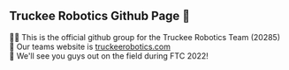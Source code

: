 ## Truckee Robotics Github Page 👋

🙋‍♀️ This is the official github group for the Truckee Robotics Team (20285)  
🧙 Our teams website is [truckeerobotics.com](https://truckeerobotics.com/)  
🍿 We'll see you guys out on the field during FTC 2022!
